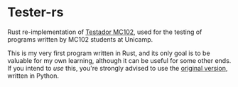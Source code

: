 # Tester-rs

Rust re-implementation of [Testador MC102](https://github.com/TDuarte02/Testador-MC102), used for the testing of programs written by MC102 students at Unicamp.

This is my very first program written in Rust, and its only goal is to be valuable for my own learning, although it can be useful for some other ends. If you intend to *use* this, you're strongly advised to use the [original version](https://github.com/TDuarte02/Testador-MC102), written in Python.